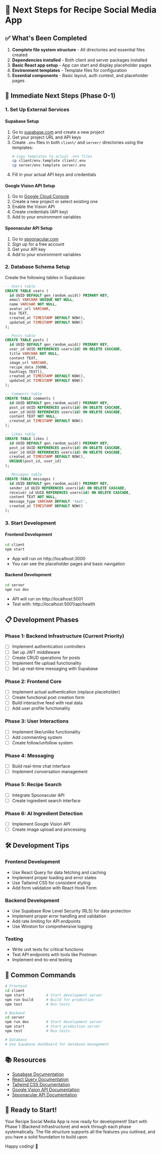 # 🚀 Next Steps for Recipe Social Media App

## ✅ What's Been Completed

1. **Complete file system structure** - All directories and essential files created
2. **Dependencies installed** - Both client and server packages installed
3. **Basic React app setup** - App can start and display placeholder pages
4. **Environment templates** - Template files for configuration
5. **Essential components** - Basic layout, auth context, and placeholder pages

## 🎯 Immediate Next Steps (Phase 0-1)

### 1. **Set Up External Services**

#### Supabase Setup
1. Go to [supabase.com](https://supabase.com) and create a new project
2. Get your project URL and API keys
3. Create `.env` files in both `client/` and `server/` directories using the templates:
   ```bash
   # Copy templates to actual .env files
   cp client/env.template client/.env
   cp server/env.template server/.env
   ```
4. Fill in your actual API keys and credentials

#### Google Vision API Setup
1. Go to [Google Cloud Console](https://console.cloud.google.com)
2. Create a new project or select existing one
3. Enable the Vision API
4. Create credentials (API key)
5. Add to your environment variables

#### Spoonacular API Setup
1. Go to [spoonacular.com](https://spoonacular.com/food-api)
2. Sign up for a free account
3. Get your API key
4. Add to your environment variables

### 2. **Database Schema Setup**

Create the following tables in Supabase:

```sql
-- Users table
CREATE TABLE users (
  id UUID DEFAULT gen_random_uuid() PRIMARY KEY,
  email VARCHAR UNIQUE NOT NULL,
  name VARCHAR NOT NULL,
  avatar_url VARCHAR,
  bio TEXT,
  created_at TIMESTAMP DEFAULT NOW(),
  updated_at TIMESTAMP DEFAULT NOW()
);

-- Posts table
CREATE TABLE posts (
  id UUID DEFAULT gen_random_uuid() PRIMARY KEY,
  user_id UUID REFERENCES users(id) ON DELETE CASCADE,
  title VARCHAR NOT NULL,
  content TEXT,
  image_url VARCHAR,
  recipe_data JSONB,
  hashtags TEXT[],
  created_at TIMESTAMP DEFAULT NOW(),
  updated_at TIMESTAMP DEFAULT NOW()
);

-- Comments table
CREATE TABLE comments (
  id UUID DEFAULT gen_random_uuid() PRIMARY KEY,
  post_id UUID REFERENCES posts(id) ON DELETE CASCADE,
  user_id UUID REFERENCES users(id) ON DELETE CASCADE,
  content TEXT NOT NULL,
  created_at TIMESTAMP DEFAULT NOW()
);

-- Likes table
CREATE TABLE likes (
  id UUID DEFAULT gen_random_uuid() PRIMARY KEY,
  post_id UUID REFERENCES posts(id) ON DELETE CASCADE,
  user_id UUID REFERENCES users(id) ON DELETE CASCADE,
  created_at TIMESTAMP DEFAULT NOW(),
  UNIQUE(post_id, user_id)
);

-- Messages table
CREATE TABLE messages (
  id UUID DEFAULT gen_random_uuid() PRIMARY KEY,
  sender_id UUID REFERENCES users(id) ON DELETE CASCADE,
  receiver_id UUID REFERENCES users(id) ON DELETE CASCADE,
  content TEXT NOT NULL,
  message_type VARCHAR DEFAULT 'text',
  created_at TIMESTAMP DEFAULT NOW()
);
```

### 3. **Start Development**

#### Frontend Development
```bash
cd client
npm start
```
- App will run on http://localhost:3000
- You can see the placeholder pages and basic navigation

#### Backend Development
```bash
cd server
npm run dev
```
- API will run on http://localhost:5001
- Test with: http://localhost:5001/api/health

## 📋 Development Phases

### **Phase 1: Backend Infrastructure** (Current Priority)
- [ ] Implement authentication controllers
- [ ] Set up JWT middleware
- [ ] Create CRUD operations for posts
- [ ] Implement file upload functionality
- [ ] Set up real-time messaging with Supabase

### **Phase 2: Frontend Core**
- [ ] Implement actual authentication (replace placeholder)
- [ ] Create functional post creation form
- [ ] Build interactive feed with real data
- [ ] Add user profile functionality

### **Phase 3: User Interactions**
- [ ] Implement like/unlike functionality
- [ ] Add commenting system
- [ ] Create follow/unfollow system

### **Phase 4: Messaging**
- [ ] Build real-time chat interface
- [ ] Implement conversation management

### **Phase 5: Recipe Search**
- [ ] Integrate Spoonacular API
- [ ] Create ingredient search interface

### **Phase 6: AI Ingredient Detection**
- [ ] Implement Google Vision API
- [ ] Create image upload and processing

## 🛠️ Development Tips

### Frontend Development
- Use React Query for data fetching and caching
- Implement proper loading and error states
- Use Tailwind CSS for consistent styling
- Add form validation with React Hook Form

### Backend Development
- Use Supabase Row Level Security (RLS) for data protection
- Implement proper error handling and validation
- Add rate limiting for API endpoints
- Use Winston for comprehensive logging

### Testing
- Write unit tests for critical functions
- Test API endpoints with tools like Postman
- Implement end-to-end testing

## 🔧 Common Commands

```bash
# Frontend
cd client
npm start          # Start development server
npm run build      # Build for production
npm test           # Run tests

# Backend
cd server
npm run dev        # Start development server
npm start          # Start production server
npm test           # Run tests

# Database
# Use Supabase dashboard for database management
```

## 📚 Resources

- [Supabase Documentation](https://supabase.com/docs)
- [React Query Documentation](https://tanstack.com/query/latest)
- [Tailwind CSS Documentation](https://tailwindcss.com/docs)
- [Google Vision API Documentation](https://cloud.google.com/vision/docs)
- [Spoonacular API Documentation](https://spoonacular.com/food-api/docs)

## 🎉 Ready to Start!

Your Recipe Social Media App is now ready for development! Start with Phase 1 (Backend Infrastructure) and work through each phase systematically. The file structure supports all the features you outlined, and you have a solid foundation to build upon.

Happy coding! 🚀 